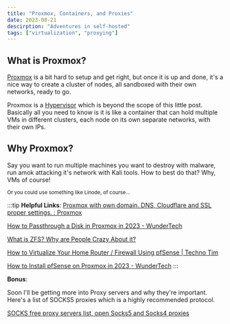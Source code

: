 ```yaml
---
title: "Proxmox, Containers, and Proxies"
date: 2023-08-21
descirption: "Adventures in self-hosted"
tags: ["virtualization", "proxying"]
---
```


## What is Proxmox?

[Proxmox](https://www.proxmox.com/en/proxmox-ve) is a bit hard to setup and get right, but once it is up and done, it's a nice way to create a cluster of nodes, all sandboxed with their own networks, ready to go. 

<!--truncate-->

Proxmox is a [Hypervisor](https://www.redhat.com/en/topics/virtualization/what-is-a-hypervisor) which is beyond the scope of this little post. Basically all you need to know is it is like a container that can hold multiple VMs in different clusters, each node on its own separate networks, with their own IPs.


## Why Proxmox?

Say you want to run multiple machines you want to destroy with malware, run amok attacking it's network with Kali tools. How to best do that? Why, VMs of course!

<small>Or you could use something like Linode, of course...</small>



:::tip 
**Helpful Links**: 
[Proxmox with own domain. DNS, Cloudflare and SSL proper settings. : Proxmox](https://www.reddit.com/r/Proxmox/comments/ryd0ki/comment/hrod3er/)

[How to Passthrough a Disk in Proxmox in 2023 - WunderTech](https://www.wundertech.net/how-to-passthrough-a-disk-in-proxmox/)

[What is ZFS? Why are People Crazy About it?](https://itsfoss.com/what-is-zfs/)

[How to Virtualize Your Home Router / Firewall Using pfSense | Techno Tim](https://technotim.live/posts/proxmox-pfsense/)

[How to Install pfSense on Proxmox in 2023 - WunderTech](https://www.wundertech.net/how-to-install-pfsense-on-proxmox/)
:::


**Bonus**: 

Soon I'll be getting more into Proxy servers and why they're important. Here's a list of SOCKS5 proxies which is a highly recommended protocol.

[SOCKS free proxy servers list, open Socks5 and Socks4 proxies](https://spys.one/en/socks-proxy-list/)

